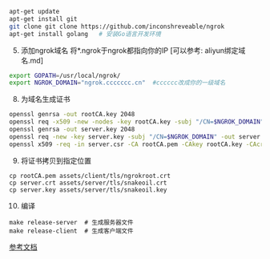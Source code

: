 ```sh
apt-get update
apt-get install git
git clone git clone https://github.com/inconshreveable/ngrok
apt-get install golang   # 安装Go语言开发环境
```
5. 添加ngrok域名 
	将*.ngrok于ngrok都指向你的IP [可以参考: aliyun绑定域名.md]

```sh
export GOPATH=/usr/local/ngrok/
export NGROK_DOMAIN="ngrok.ccccccc.cn"  #cccccc改成你的一级域名
```

8. 为域名生成证书

```sh
openssl genrsa -out rootCA.key 2048
openssl req -x509 -new -nodes -key rootCA.key -subj "/CN=$NGROK_DOMAIN" -days 5000 -out rootCA.pem
openssl genrsa -out server.key 2048
openssl req -new -key server.key -subj "/CN=$NGROK_DOMAIN" -out server.csr
openssl x509 -req -in server.csr -CA rootCA.pem -CAkey rootCA.key -CAcreateserial -out server.crt -days 5000
```

9. 将证书拷贝到指定位置
```ssh
cp rootCA.pem assets/client/tls/ngrokroot.crt
cp server.crt assets/server/tls/snakeoil.crt
cp server.key assets/server/tls/snakeoil.key
```

10. 编译
```ssh
make release-server  # 生成服务器文件
make release-client  # 生成客户端文件
```
[参考文档](https://blog.csdn.net/zhangguo5/article/details/77848658)

